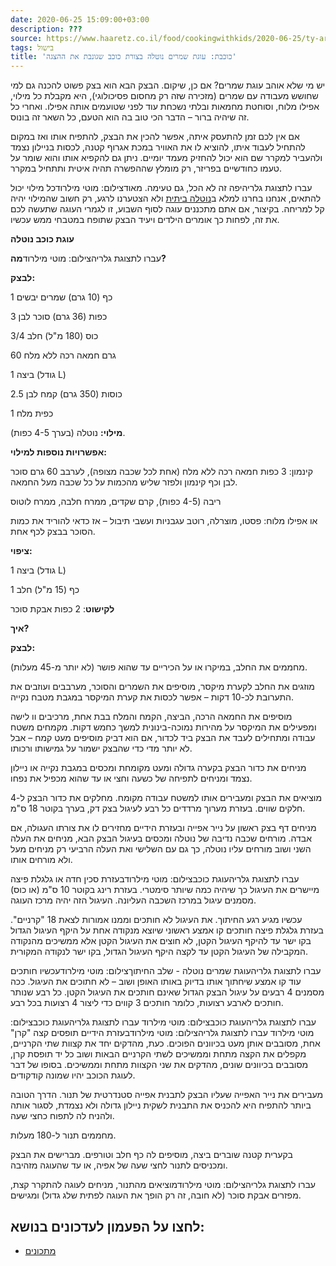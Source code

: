 ```yaml
---
date: 2020-06-25 15:09:00+03:00
description: ???
source: https://www.haaretz.co.il/food/cookingwithkids/2020-06-25/ty-article/0000017f-f8a9-d2d5-a9ff-f8adac1f0000
tags: בישול
title: 'כוכבת: עוגת שמרים נוטלה בצורת כוכב שגונבת את ההצגה'
---
```


יש מי שלא אוהב עוגת שמרים? אם כן, שיקום. הבצק הבא הוא בצק פשוט להכנה גם למי שחושש מעבודה עם שמרים (מזכירה שזה רק מחסום פסיכולוגי), היא מקבלת כל מילוי, אפילו מלוח, וסוחטת מחמאות ובלתי נשכחת עוד לפני שטועמים אותה אפילו. ואחרי כל זה שיהיה ברור – הדבר הכי טוב בה הוא הטעם, כל השאר זה בונוס. 

אם אין לכם זמן להתעסק איתה, אפשר להכין את הבצק, להתפיח אותו ואז במקום להתחיל לעבוד איתו, להוציא לו את האוויר במכת אגרוף קטנה, לכסות בניילון נצמד ולהעביר למקרר שם הוא יכול להחזיק מעמד יומיים. ניתן גם להקפיא אותו והוא שומר על טעמו כחודשיים בפריזר, רק מומלץ שההפשרה תהיה איטית ותתחיל במקרר. 

 עברו לתצוגת גלריהיפה זה לא הכל, גם טעימה. מאודצילום: מוטי מילרודכל מילוי יכול להתאים, אנחנו בחרנו למלא ב[נוטלה ביתית](/food/cookingwithkids/2020-06-10/ty-article/0000017f-f8be-d47e-a37f-f9be46ac0000) ולא הצטערנו לרגע, רק חשוב שהמילוי יהיה קל למריחה. בקיצור, אם אתם מתכננים עוגה לסוף השבוע, זו לגמרי העוגה שתעשה לכם את זה, לפחות כך אומרים הילדים ויעיד הבצק שתופח במטבחי ממש עכשיו. 

**עוגת כוכב נוטלה** 

 עברו לתצוגת גלריהצילום: מוטי מילרוד**מה?** 

**לבצק:** 

1 כף (10 גרם) שמרים יבשים 

3 כפות (36 גרם) סוכר לבן 

3/4 כוס (180 מ"ל) חלב 

60 גרם חמאה רכה ללא מלח 

1 ביצה (גודל L) 

2.5 כוסות (350 גרם) קמח לבן 

1 כפית מלח 

**מילוי:** נוטלה (בערך 4-5 כפות). 

**אפשרויות נוספות למילוי:** 

קינמון: 3 כפות חמאה רכה ללא מלח (אחת לכל שכבה מצופה), לערבב 60 גרם סוכר לבן וכף קינמון ולפזר שליש מהכמות על כל שכבה מעל החמאה. 

ריבה (4-5 כפות), קרם שקדים, ממרח חלבה, ממרח לוטוס 

או אפילו מלוח: פסטו, מוצרלה, רוטב עגבניות ועשבי תיבול – אז כדאי להוריד את כמות הסוכר בבצק לכף אחת. 

**ציפוי:** 

1 ביצה (גודל L) 

1 כף (15 מ"ל) חלב 

**לקישוט**: 2 כפות אבקת סוכר 

**איך?** 

**לבצק:** 

מחממים את החלב, במיקרו או על הכיריים עד שהוא פושר (לא יותר מ-45 מעלות). 

מוזגים את החלב לקערת מיקסר, מוסיפים את השמרים והסוכר, מערבבים ועוזבים את התערובת לכ-10 דקות – אפשר לכסות את קערת המיקסר במגבת מטבח נקייה. 

מוסיפים את החמאה הרכה, הביצה, הקמח והמלח בבת אחת, מרכיבים וו לישה ומפעילים את המיקסר על מהירות נמוכה-בינונית למשך כחמש דקות. מקמחים משטח עבודה ומתחילים לעבד את הבצק ביד לכדור, אם הוא דביק מוסיפים מעט קמח – אבל לא יותר מדי כדי שהבצק ישמור על גמישותו ורכותו. 

מניחים את כדור הבצק בקערה גדולה ומעט מקומחת ומכסים במגבת נקייה או ניילון נצמד ומניחים לתפיחה של כשעה וחצי או עד שהוא מכפיל את נפחו. 

מוציאים את הבצק ומעבירים אותו למשטח עבודה מקומח. מחלקים את כדור הבצק ל-4 חלקים שווים. בעזרת מערוך מרדדים כל רבע לעיגול בצק דק, בערך בקוטר 18 ס"מ. 

מניחים דף בצק ראשון על נייר אפייה ובעזרת הידיים מחזירים לו את צורתו העגולה, אם אבדה. מורחים שכבה נדיבה של נוטלה ומכסים בעיגול הבצק הבא, מניחים את העלה השני ושוב מורחים עליו נוטלה, כך גם עם השלישי ואת העלה הרביעי רק מניחים מעל ולא מורחים אותו. 

 עברו לתצוגת גלריהעוגת כוכבצילום: מוטי מילרודבעזרת סכין חדה או גלגלת פיצה מיישרים את העיגול כך שיהיה כמה שיותר סימטרי. בעזרת רינג בקוטר 10 ס"מ (או כוס) מסמנים עיגול במרכז השכבה העליונה. העיגול הזה יהיה מרכז העוגה. 

עכשיו מגיע רגע החיתוך. את העיגול לא חותכים וממנו אמורות לצאת 18 "קרניים". בעזרת גלגלת פיצה חותכים קו אמצע ראשוני שיוצא מנקודה אחת על היקף העיגול הגדול בקו ישר עד להיקף העיגול הקטן, לא חוצים את העיגול הקטן אלא ממשיכים מהנקודה המקבילה של העיגול הקטן עד לקצה היקף העיגול הגדול, בקו ישר לנקודה המקורית. 

 עברו לתצוגת גלריהעוגת שמרים נוטלה - שלב החיתוךצילום: מוטי מילרודעכשיו חותכים עוד קו אמצע שיחתוך אותו בדיוק באותו האופן ושוב – לא חתוכים את העיגול. ככה מסמנים 4 רבעים על עיגול הבצק הגדול שאינם חותכים את העיגול הקטן. כל רבע שנותר חותכים לארבע רצועות, כלומר חותכים 3 קווים כדי ליצור 4 רצועות בכל רבע. 

 עברו לתצוגת גלריהעוגת כוכבצילום: מוטי מילרוד עברו לתצוגת גלריהעוגת כוכבצילום: מוטי מילרוד עברו לתצוגת גלריהצילום: מוטי מילרודבעזרת הידיים תופסים קצה "קרן" אחת, מסובבים אותן מעט בכיוונים הפוכים. כעת, מהדקים יחד את קצוות שתי הקרניים, מקפלים את הקצה מתחת וממשיכים לשתי הקרניים הבאות ושוב כל יד תופסת קרן, מסובבים בכיוונים שונים, מהדקים את שני הקצוות מתחת וממשיכים. בסופו של דבר לעוגת הכוכב יהיו שמונה קודקודים. 

מעבירים את נייר האפייה שעליו הבצק לתבנית אפייה סטנדרטית של תנור. הדרך הטובה ביותר להתפיח היא להכניס את התבנית לשקית ניילון גדולה ולא נצמדת, לסגור אותה ולהניח לה לתפוח כחצי שעה. 

מחממים תנור ל-180 מעלות. 

בקערית קטנה שוברים ביצה, מוסיפים לה כף חלב וטורפים. מברישים את הבצק ומכניסים לתנור לחצי שעה של אפיה, או עד שהעוגה מזהיבה. 

 עברו לתצוגת גלריהצילום: מוטי מילרודמוציאים מהתנור, מניחים לעוגה להתקרר קצת, מפזרים אבקת סוכר (לא חובה, זה רק הופך את העוגה לפתית שלג גדול) ומגישים.

לחצו על הפעמון לעדכונים בנושא:
------------------------------

* [מתכונים](/ty-tag/recipes-0000017f-da28-dea8-a77f-de6a4ba50000)